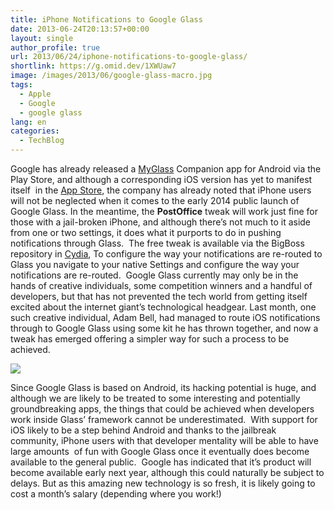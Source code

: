 ```yaml
---
title: iPhone Notifications to Google Glass
date: 2013-06-24T20:13:57+00:00
layout: single
author_profile: true
url: 2013/06/24/iphone-notifications-to-google-glass/
shortlink: https://g.omid.dev/1XWUaw7
image: /images/2013/06/google-glass-macro.jpg
tags:
  - Apple
  - Google
  - google glass
lang: en
categories: 
  - TechBlog
---
```

Google has already released a [MyGlass](https://play.google.com/store/apps/details?id=com.google.glass.companion&hl=en "Google Glass MyGlass") Companion app for Android via the Play Store, and although a corresponding iOS version has yet to manifest itself  in the [App Store](http://www.apple.com/uk/osx/apps/app-store.html "App Store"), the company has already noted that iPhone users will not be neglected when it comes to the early 2014 public launch of Google Glass. In the meantime, the **PostOffice** tweak will work just fine for those with a jail-broken iPhone, and although there’s not much to it aside from one or two settings, it does what it purports to do in pushing notifications through Glass.  The free tweak is available via the BigBoss repository in [Cydia](http://cydia.saurik.com/ "cydia"), To configure the way your notifications are re-routed to Glass you navigate to your native Settings and configure the way your notifications are re-routed.  Google Glass currently may only be in the hands of creative individuals, some competition winners and a handful of developers, but that has not prevented the tech world from getting itself excited about the internet giant’s technological headgear. Last month, one such creative individual, Adam Bell, had managed to route iOS notifications through to Google Glass using some kit he has thrown together, and now a tweak has emerged offering a simpler way for such a process to be achieved.

![](/images/2013/06/google-glass-macro.jpg)

Since Google Glass is based on Android, its hacking potential is huge, and although we are likely to be treated to some interesting and potentially groundbreaking apps, the things that could be achieved when developers work inside Glass’ framework cannot be underestimated.  With support for iOS likely to be a step behind Android and thanks to the jailbreak community, iPhone users with that developer mentality will be able to have large amounts  of fun with Google Glass once it eventually does become available to the general public.  Google has indicated that it’s product will become available early next year, although this could naturally be subject to delays. But as this amazing new technology is so fresh, it is likely going to cost a month’s salary (depending where you work!)

